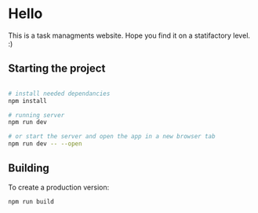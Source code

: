 # Hello

This is a task managments website. Hope you find it on a statifactory level. :)

## Starting the project

```bash

# install needed dependancies
npm install

# running server
npm run dev

# or start the server and open the app in a new browser tab
npm run dev -- --open
```

## Building

To create a production version:

```bash
npm run build
```
